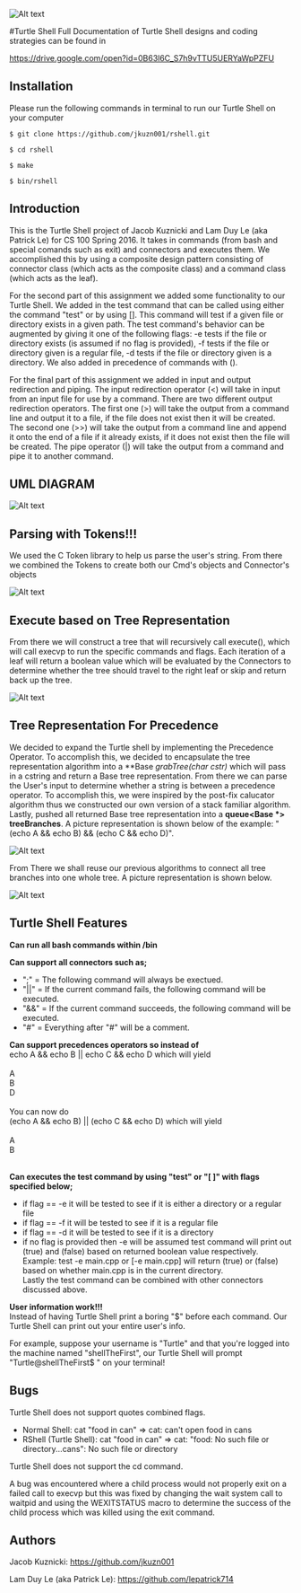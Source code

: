 ![Alt text](/pictures/Turtle.jpeg?raw=true "Optional Title")

#Turtle Shell
Full Documentation of Turtle Shell designs and coding strategies can be found in

https://drive.google.com/open?id=0B63l6C_S7h9vTTU5UERYaWpPZFU

Installation
------------
Please run the following commands in terminal to run our Turtle Shell on your computer
```Installation
$ git clone https://github.com/jkuzn001/rshell.git

$ cd rshell

$ make

$ bin/rshell
```

Introduction
------------
This is the Turtle Shell project of Jacob Kuznicki and Lam Duy Le (aka Patrick Le) for CS 100 Spring 2016. It takes in commands (from bash and special comands such as exit) and connectors and executes them.  We accomplished this by using a composite design pattern consisting of connector class (which acts as the composite class) and a command class (which acts as the leaf).

For the second part of this assignment we added some functionality to our Turtle Shell.  We added in the test command that can be called using either the command "test" or by using [].  This command will test if a given file or directory exists in a given path.  The test command's behavior can be augmented by giving it one of the following flags: -e tests if the file or directory exists (is assumed if no flag is provided), -f tests if the file or directory given is a regular file, -d tests if the file or directory given is a directory.  We also added in precedence of commands with ().

For the final part of this assignment we added in input and output redirection and piping.  The input redirection operator (<) will take in input from an input file for use by a command.  There are two different output redirection operators.  The first one (>) will take the output from a command line and output it to a file, if the file does not exist then it will be created.  The second one (>>) will take the output from a command line and append it onto the end of a file if it already exists, if it does not exist then the file will be created.  The pipe operator (|) will take the output from a command and pipe it to another command.

UML DIAGRAM
------------

![Alt text](/pictures/Diagram1.png?raw=true "Optional Title")

Parsing with Tokens!!!
------------
We used the C Token library to help us parse the user's string. From there we combined the Tokens to create both our Cmd's objects and Connector's objects

![Alt text](/pictures/Tokens.png?raw=true "Optional Title")

Execute based on Tree Representation
------------
From there we will construct a tree that will recursively call execute(), which will call execvp to run the specific commands and flags. Each iteration of a leaf will return a boolean value which will be evaluated by the Connectors to determine whether the tree should travel to the right leaf or skip and return back up the tree.

![Alt text](/pictures/tree.png?raw=true "Optional Title")

Tree Representation For Precedence
------------
We decided to expand the Turtle shell by implementing the Precedence Operator. To accomplish this, we decided to encapsulate the tree representation algorithm into a **Base *grabTree(char *cstr)** which will pass in a cstring and return a Base tree representation. From there we can parse the User's input to determine whether a string is between a precedence operator. To accomplish this, we were inspired by the post-fix calucator algorithm thus we constructed our own version of a stack familiar algorithm. Lastly, pushed all returned Base tree representation into a __queue<Base *> treeBranches__. A picture representation is shown below of the example:  "(echo A && echo B) && (echo C && echo D)".

![Alt text](/pictures/PrecedenceParsing.png?raw=true "Optional Title")

From There we shall reuse our previous algorithms to connect all tree branches into one whole tree. A picture representation is shown below.

![Alt text](/pictures/PrecedenceTree.png?raw=true "Optional Title")

Turtle Shell Features
------------
**Can run all bash commands within /bin**

**Can support all connectors such as;**
* ";" = The following command will always be exectued.
* "||" = If the current command fails, the following command will be executed.
* "&&" = If the current command succeeds, the following command will be executed.
* "#" = Everything after "#" will be a comment.

**Can support precedences operators so instead of <br />**
echo A && echo B || echo C && echo D which will yield <br /><br />
A <br />
B <br />
D <br /><br />
You can now do <br />
(echo A && echo B) || (echo C && echo D) which will yield <br /><br />
A <br />
B <br /><br />

**Can executes the test command by using "test" or "[ ]" with flags specified below;**
* if flag == -e it will be tested to see if it is either a directory or a regular file
* if flag == -f it will be tested to see if it is a regular file
* if flag == -d it will be tested to see if it is a directory
* if no flag is provided then -e will be assumed
test command will print out (true) and (false) based on returned boolean value respectively. <br />
Example: test -e main.cpp or [-e main.cpp] will return (true) or (false) based on whether main.cpp is in the current directory. <br />
Lastly the test command can be combined with other connectors discussed above.

**User information work!!!**<br />
Instead of having Turtle Shell print a boring "$" before each command.
Our Turtle Shell can print out your entire user's info.<br />

For example, suppose your username is "Turtle" and that you're logged into the machine named "shellTheFirst",
our Turtle Shell will prompt "Turtle@shellTheFirst$ " on your terminal!

Bugs
------------
Turtle Shell does not support quotes combined flags.
* Normal Shell: cat "food in can" => cat: can't open food in cans
* RShell (Turtle Shell): cat "food in can" => cat: "food: No such file or directory...cans": No such file or directory

Turtle Shell does not support the cd command.

A bug was encountered where a child process would not properly exit on a failed call to execvp but this was fixed by changing the wait system call to waitpid and using the WEXITSTATUS macro to determine the success of the child process which was killed using the exit command.

Authors
------------
Jacob Kuznicki: https://github.com/jkuzn001

Lam Duy Le (aka Patrick Le): https://github.com/lepatrick714

